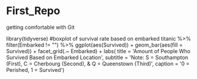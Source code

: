 # First_Repo
getting comfortable with Git

library(tidyverse)
#boxplot of survival rate based on embarked
titanic %>%
  filter(Embarked != "") %>%
  ggplot(aes(Survived)) +
  geom_bar(aes(fill = Survived)) +
  facet_grid(.~ Embarked) +
  labs( title = 'Amount of People Who Survived Based on Embarked Location',
        subtitle = 'Note: S = Southampton (First), C = Cherbourg (Second), & Q = Queenstown (Third)',
        caption = '0 = Perished, 1 = Survived')

